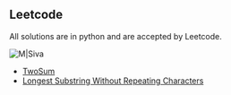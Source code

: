 ## Leetcode
All solutions are in python and are accepted by Leetcode.

![M|Siva](https://media.giphy.com/media/14pK08JXf21f5m/source.gif)

* [TwoSum](https://leetcode.com/problems/two-sum/description/)
* [Longest Substring Without Repeating Characters](https://leetcode.com/problems/longest-substring-without-repeating-characters/description/)